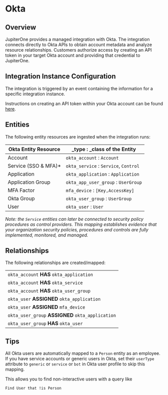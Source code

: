 # Okta

## Overview

JupiterOne provides a managed integration with Okta. The integration connects
directly to Okta APIs to obtain account metadata and analyze resource
relationships. Customers authorize access by creating an API token in your
target Okta account and providing that credential to JupiterOne.

## Integration Instance Configuration

The integration is triggered by an event containing the information for a
specific integration instance.

Instructions on creating an API token within your Okta account can be found
[here][1].

## Entities

The following entity resources are ingested when the integration runs:

| Okta Entity Resource  | \_type : \_class of the Entity        |
| --------------------- | ------------------------------------- |
| Account               | `okta_account` : `Account`            |
| Service (SSO & MFA)\* | `okta_service` : `Service`, `Control` |
| Application           | `okta_application` : `Application`    |
| Application Group     | `okta_app_user_group` : `UserGroup`   |
| MFA Factor            | `mfa_device` : `[Key,AccessKey]`      |
| Okta Group            | `okta_user_group` : `UserGroup`       |
| User                  | `okta_user` : `User`                  |

_Note: the `Service` entities can later be connected to security policy
procedures as control providers. This mapping establishes evidence that your
organization security policies, procedures and controls are fully implemented,
monitored, and managed._

## Relationships

The following relationships are created/mapped:

|                                                   |
| ------------------------------------------------- |
| `okta_account` **HAS** `okta_application`         |
| `okta_account` **HAS** `okta_service`             |
| `okta_account` **HAS** `okta_user_group`          |
| `okta_user` **ASSIGNED** `okta_application`       |
| `okta_user` **ASSIGNED** `mfa_device`             |
| `okta_user_group` **ASSIGNED** `okta_application` |
| `okta_user_group` **HAS** `okta_user`             |

## Tips

All Okta users are automatically mapped to a `Person` entity as an employee. If
you have service accounts or generic users in Okta, set their `userType`
attribute to `generic` or `service` or `bot` in Okta user profile to skip this
mapping.

This allows you to find non-interactive users with a query like

```j1ql
Find User that !is Person
```

[1]: https://developer.okta.com/docs/api/getting_started/getting_a_token
